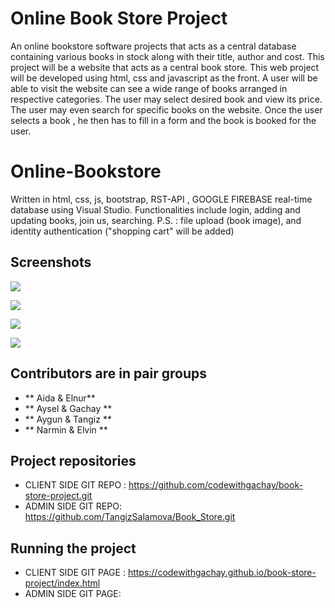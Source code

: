 # Online Book Store Project

An online bookstore software projects that acts as a central database containing various books in stock along with their title, author and cost. This project will be a website that acts as a central book store. This web project will be developed using html, css and javascript as the front. A user will be able to visit the website can see a wide range of books arranged in respective categories. The user may select desired book and view its price. The user may even search for specific books on the website. Once the user selects a book , he then has to fill in a form and the book is booked for the user.

# Online-Bookstore
Written in html, css, js, bootstrap, RST-API , GOOGLE FIREBASE real-time database using Visual Studio. 
Functionalities include login, adding and updating books, join us, searching.
P.S. : file upload (book image), and identity authentication ("shopping cart" will be added)

## Screenshots
![](<img width="1168" alt="image" src="https://github.com/codewithgachay/book-store-project/assets/126203375/b192dfc3-2535-4253-8c4a-5c2ffadcaf2d">)

![](<img width="1168" alt="image" src="https://github.com/codewithgachay/book-store-project/assets/126203375/27c1d9eb-ed03-44c3-9aed-246469607018">
)

![](<img width="1168" alt="image" src="https://github.com/codewithgachay/book-store-project/assets/126203375/2a96333a-0da3-4424-bc24-367d6d29f3a9">
)

![](<img width="1168" alt="image" src="https://github.com/codewithgachay/book-store-project/assets/126203375/9caa2fde-cae3-412a-81cb-ef0c155b94a2">
)

## Contributors are in pair groups
- ** Aida & Elnur**
- ** Aysel & Gachay **
- ** Aygun & Tangiz **
- ** Narmin & Elvin **

## Project repositories
- CLIENT SIDE GIT REPO : https://github.com/codewithgachay/book-store-project.git
- ADMIN SIDE GIT REPO: https://github.com/TangizSalamova/Book_Store.git

## Running the project
- CLIENT SIDE GIT PAGE : https://codewithgachay.github.io/book-store-project/index.html
- ADMIN SIDE GIT PAGE:
